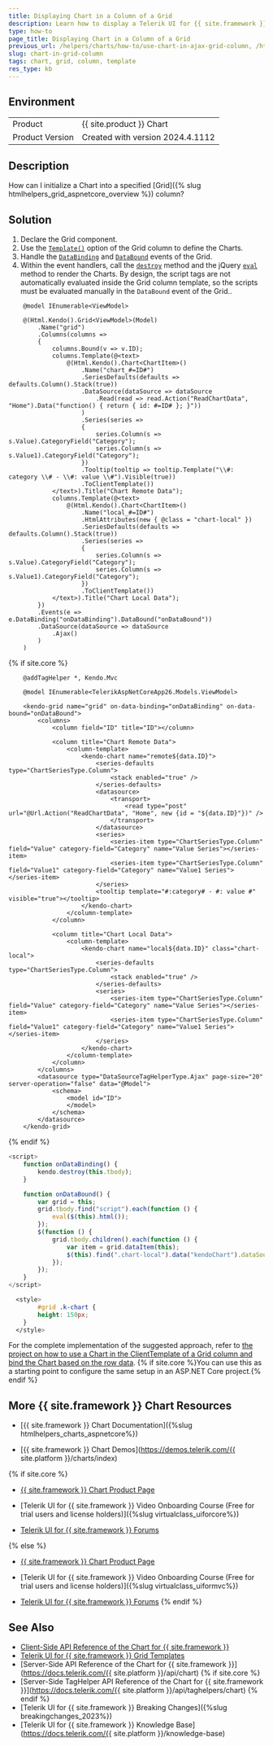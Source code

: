 ```yaml
---
title: Displaying Chart in a Column of a Grid
description: Learn how to display a Telerik UI for {{ site.framework }} Chart in a column cell of a Telerik UI for {{ site.framework }} Grid.
type: how-to
page_title: Displaying Chart in a Column of a Grid
previous_url: /helpers/charts/how-to/use-chart-in-ajax-grid-column, /html-helpers/charts/how-to/use-chart-in-ajax-grid-column
slug: chart-in-grid-column
tags: chart, grid, column, template
res_type: kb
---
```


## Environment
	
<table>
    <tr>
    <td>Product</td>
    <td>{{ site.product }} Chart</td>
    </tr>
    <tr>
    <td>Product Version</td>
    <td>Created with version 2024.4.1112</td>
    </tr>
</table>

## Description
How can I initialize a Chart into a specified [Grid]({% slug htmlhelpers_grid_aspnetcore_overview %}) column?

## Solution

1. Declare the Grid component.
1. Use the [`Template()`](/api/kendo.mvc.ui.fluent/gridcolumnfactory#templatesystemstring) option of the Grid column to define the Charts.
1. Handle the [`DataBinding`](/api/kendo.mvc.ui.fluent/grideventbuilder#databindingsystemstring) and [`DataBound`](/api/kendo.mvc.ui.fluent/grideventbuilder#databoundsystemstring) events of the Grid.
1. Within the event handlers, call the [`destroy`](https://docs.telerik.com/kendo-ui/api/javascript/kendo/methods/destroy) method and the jQuery [`eval`](https://www.w3schools.com/jsref/jsref_eval.asp#:~:text=The%20eval()%20method%20evaluates,eval()%20executes%20the%20statements.) method to render the Charts. By design, the script tags are not automatically evaluated inside the Grid column template, so the scripts must be evaluated manually in the `DataBound` event of the Grid..


```HtmlHelper
    @model IEnumerable<ViewModel>

    @(Html.Kendo().Grid<ViewModel>(Model)
        .Name("grid")
        .Columns(columns =>
        {
            columns.Bound(v => v.ID);
            columns.Template(@<text>
                @(Html.Kendo().Chart<ChartItem>()
                    .Name("chart_#=ID#") 
                    .SeriesDefaults(defaults => defaults.Column().Stack(true))
                    .DataSource(dataSource => dataSource
                        .Read(read => read.Action("ReadChartData", "Home").Data("function() { return { id: #=ID# }; }"))
                    )
                    .Series(series =>
                    {
                        series.Column(s => s.Value).CategoryField("Category");
                        series.Column(s => s.Value1).CategoryField("Category");
                    })
                    .Tooltip(tooltip => tooltip.Template("\\#: category \\# - \\#: value \\#").Visible(true))
                    .ToClientTemplate())
            </text>).Title("Chart Remote Data");
            columns.Template(@<text>
                @(Html.Kendo().Chart<ChartItem>()
                    .Name("local_#=ID#") 
                    .HtmlAttributes(new { @class = "chart-local" })
                    .SeriesDefaults(defaults => defaults.Column().Stack(true))
                    .Series(series =>
                    {
                        series.Column(s => s.Value).CategoryField("Category");
                        series.Column(s => s.Value1).CategoryField("Category");
                    })
                    .ToClientTemplate())
            </text>).Title("Chart Local Data");
        })
        .Events(e => e.DataBinding("onDataBinding").DataBound("onDataBound"))
        .DataSource(dataSource => dataSource
            .Ajax()
        )
    )
```
{% if site.core %}
```TagHelper
    @addTagHelper *, Kendo.Mvc

    @model IEnumerable<TelerikAspNetCoreApp26.Models.ViewModel>
    
    <kendo-grid name="grid" on-data-binding="onDataBinding" on-data-bound="onDataBound">
        <columns>
            <column field="ID" title="ID"></column>
    
            <column title="Chart Remote Data">
                <column-template>
                    <kendo-chart name="remote${data.ID}">
                        <series-defaults type="ChartSeriesType.Column">
                            <stack enabled="true" />
                        </series-defaults>
                        <datasource>
                            <transport>
                                <read type="post" url="@Url.Action("ReadChartData", "Home", new {id = "${data.ID}"})" />
                            </transport>
                        </datasource>
                        <series>
                            <series-item type="ChartSeriesType.Column" field="Value" category-field="Category" name="Value Series"></series-item>
                            <series-item type="ChartSeriesType.Column" field="Value1" category-field="Category" name="Value1 Series"></series-item>
                        </series>
                        <tooltip template="#:category# - #: value #" visible="true"></tooltip>
                    </kendo-chart>
                </column-template>
            </column>
    
            <column title="Chart Local Data">
                <column-template>
                    <kendo-chart name="local${data.ID}" class="chart-local">
                        <series-defaults type="ChartSeriesType.Column">
                            <stack enabled="true" />
                        </series-defaults>
                        <series>
                            <series-item type="ChartSeriesType.Column" field="Value" category-field="Category" name="Value Series"></series-item>
                            <series-item type="ChartSeriesType.Column" field="Value1" category-field="Category" name="Value1 Series"></series-item>
                        </series>
                    </kendo-chart>
                </column-template>
            </column>
        </columns>
        <datasource type="DataSourceTagHelperType.Ajax" page-size="20" server-operation="false" data="@Model">
            <schema>
                <model id="ID">
                </model>
            </schema>
        </datasource>
    </kendo-grid>
```
{% endif %}
```JavaScript
<script>
    function onDataBinding() {
        kendo.destroy(this.tbody);
    }

    function onDataBound() {
        var grid = this;
        grid.tbody.find("script").each(function () {
            eval($(this).html());
        });
        $(function () {
            grid.tbody.children().each(function () {
                var item = grid.dataItem(this);
                $(this).find(".chart-local").data("kendoChart").dataSource.data(item.ChartData);
            });
        });
    }
</script>
```
```CSS Styles
  <style>
        #grid .k-chart {
        height: 150px;
    }
  </style>
```

For the complete implementation of the suggested approach, refer to [the project on how to use a Chart in the ClientTemplate of a Grid column and bind the Chart based on the row data](https://github.com/telerik/ui-for-aspnet-mvc-examples/tree/master/Telerik.Examples.Mvc/Telerik.Examples.Mvc/Areas/ChartInGrid). {% if site.core %}You can use this as a starting point to configure the same setup in an ASP.NET Core project.{% endif %}

## More {{ site.framework }} Chart Resources

* [{{ site.framework }} Chart Documentation]({%slug htmlhelpers_charts_aspnetcore%})

* [{{ site.framework }} Chart Demos](https://demos.telerik.com/{{ site.platform }}/charts/index)

{% if site.core %}
* [{{ site.framework }} Chart Product Page](https://www.telerik.com/aspnet-core-ui/charts)

* [Telerik UI for {{ site.framework }} Video Onboarding Course (Free for trial users and license holders)]({%slug virtualclass_uiforcore%})

* [Telerik UI for {{ site.framework }} Forums](https://www.telerik.com/forums/aspnet-core-ui)

{% else %}
* [{{ site.framework }} Chart Product Page](https://www.telerik.com/aspnet-mvc/charts)

* [Telerik UI for {{ site.framework }} Video Onboarding Course (Free for trial users and license holders)]({%slug virtualclass_uiformvc%})

* [Telerik UI for {{ site.framework }} Forums](https://www.telerik.com/forums/aspnet-mvc)
{% endif %}

## See Also

* [Client-Side API Reference of the Chart for {{ site.framework }}](https://www.telerik.com/kendo-jquery-ui/documentation/api/javascript/dataviz/ui/chart)
* [Telerik UI for {{ site.framework }} Grid Templates](https://docs.telerik.com/aspnet-core/html-helpers/data-management/grid/templates/overview)
* [Server-Side API Reference of the Chart for {{ site.framework }}](https://docs.telerik.com/{{ site.platform }}/api/chart)
{% if site.core %}
* [Server-Side TagHelper API Reference of the Chart for {{ site.framework }}](https://docs.telerik.com/{{ site.platform }}/api/taghelpers/chart)
{% endif %}
* [Telerik UI for {{ site.framework }} Breaking Changes]({%slug breakingchanges_2023%})
* [Telerik UI for {{ site.framework }} Knowledge Base](https://docs.telerik.com/{{ site.platform }}/knowledge-base)
